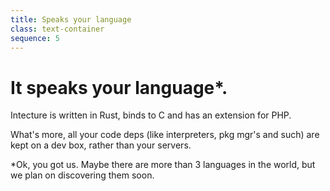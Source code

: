 ```yaml
---
title: Speaks your language
class: text-container
sequence: 5
---
```

# It speaks your language<span class="caveat">*</span>.

Intecture is written in Rust, binds to C and has an extension for PHP.

What's more, all your code deps (like interpreters, pkg mgr's and such) are kept on a dev box, rather than your servers.

<span class="caveat">*Ok, you got us. Maybe there are more than 3 languages in the world, but we plan on discovering them soon.</span>

